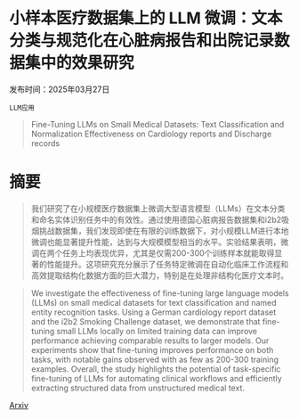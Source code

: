 # 小样本医疗数据集上的 LLM 微调：文本分类与规范化在心脏病报告和出院记录数据集中的效果研究

发布时间：2025年03月27日

`LLM应用`

> Fine-Tuning LLMs on Small Medical Datasets: Text Classification and Normalization Effectiveness on Cardiology reports and Discharge records

# 摘要

> 我们研究了在小规模医疗数据集上微调大型语言模型（LLMs）在文本分类和命名实体识别任务中的有效性。通过使用德国心脏病报告数据集和i2b2吸烟挑战数据集，我们发现即使在有限的训练数据下，对小规模LLM进行本地微调也能显著提升性能，达到与大规模模型相当的水平。实验结果表明，微调在两个任务上均表现优异，尤其是仅需200-300个训练样本就能取得显著的性能提升。这项研究充分展示了任务特定微调在自动化临床工作流程和高效提取结构化数据方面的巨大潜力，特别是在处理非结构化医疗文本时。

> We investigate the effectiveness of fine-tuning large language models (LLMs) on small medical datasets for text classification and named entity recognition tasks. Using a German cardiology report dataset and the i2b2 Smoking Challenge dataset, we demonstrate that fine-tuning small LLMs locally on limited training data can improve performance achieving comparable results to larger models. Our experiments show that fine-tuning improves performance on both tasks, with notable gains observed with as few as 200-300 training examples. Overall, the study highlights the potential of task-specific fine-tuning of LLMs for automating clinical workflows and efficiently extracting structured data from unstructured medical text.

[Arxiv](https://arxiv.org/abs/2503.21349)